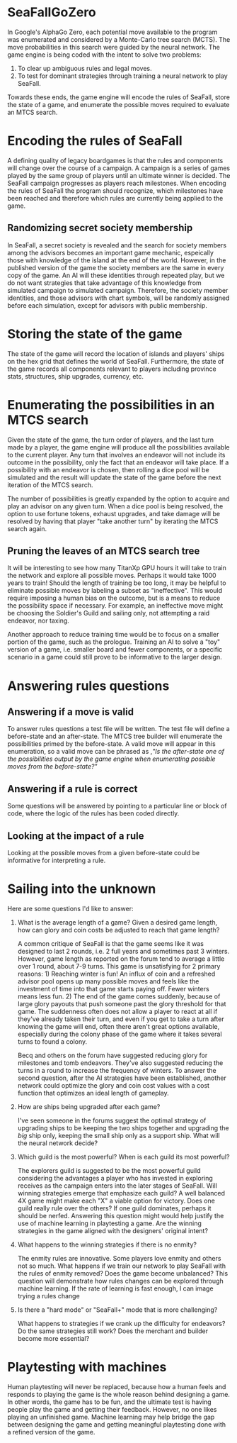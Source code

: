 # SeaFallGoZero
In Google's AlphaGo Zero, each potential move available to the program was enumerated and considered by a Monte-Carlo tree search (MCTS). The move probabilities in this search were guided by the neural network. The game engine is being coded with the intent to solve two problems:
1. To clear up ambiguous rules and legal moves.
2. To test for dominant strategies through training a neural network to play SeaFall.

Towards these ends, the game engine will encode the rules of SeaFall, store the state of a game, and enumerate the possible moves required to evaluate an MTCS search.

# Encoding the rules of SeaFall
A defining quality of legacy boardgames is that the rules and components will change over the course of a campaign. A campaign is a series of games played by the same group of players until an ultimate winner is decided. The SeaFall campaign progresses as players reach milestones. When encoding the rules of SeaFall the program should recognize, which milestones have been reached and therefore which rules are currently being applied to the game.

## Randomizing secret society membership
In SeaFall, a secret society is revealed and the search for society members among the advisors becomes an important game mechanic, espeically those with knowledge of the island at the end of the world. However, in the published version of the game the society members are the same in every copy of the game. An AI will these identities through repeated play, but we do not want strategies that take advantage of this knowledge from simulated campaign to simulated campaign. Therefore, the society member identities, and those advisors with chart symbols, will be randomly assigned before each simulation, except for advisors with public membership.

# Storing the state of the game
The state of the game will record the location of islands and players' ships on the hex grid that defines the world of SeaFall. Furthermore, the state of the game records all components relevant to players including province stats, structures, ship upgrades, currency, etc.

# Enumerating the possibilities in an MTCS search
Given the state of the game, the turn order of players, and the last turn made by a player, the game engine will produce all the possibilities available to the current player. Any turn that involves an endeavor will not include its outcome in the possibility, only the fact that an endeavor will take place. If a possibility with an endeavor is chosen, then rolling a dice pool will be simulated and the result will update the state of the game before the next iteration of the MTCS search.

The number of possibilities is greatly expanded by the option to acquire and play an advisor on any given turn. When a dice pool is being resolved, the option to use fortune tokens, exhaust upgrades, and take damage will be resolved by having that player "take another turn" by iterating the MTCS search again.

## Pruning the leaves of an MTCS search tree
It will be interesting to see how many TitanXp GPU hours it will take to train the network and explore all possible moves. Perhaps it would take 1000 years to train! Should the length of training be too long, it may be helpful to eliminate possible moves by labeling a subset as "ineffective". This would require imposing a human bias on the outcome, but is a means to reduce the possibility space if necessary. For example, an ineffective move might be choosing the Soldier's Guild and sailing only, not attempting a raid endeavor, nor taxing.

Another approach to reduce training time would be to focus on a smaller portion of the game, such as the prologue. Training an AI to solve a "toy" version of a game, i.e. smaller board and fewer components, or a specific scenario in a game could still prove to be informative to the larger design.

# Answering rules questions
## Answering if a move is valid
To answer rules questions a test file will be written. The test file will define a before-state and an after-state. The MTCS tree builder will enumerate the possibilities primed by the before-state. A valid move will appear in this enumeration, so a valid move can be phrased as ,*"Is the after-state one of the possibilities output by the game engine when enumerating possible moves from the before-state?"*

## Answering if a rule is correct
Some questions will be answered by pointing to a particular line or block of code, where the logic of the rules has been coded directly.

## Looking at the impact of a rule
Looking at the possible moves from a given before-state could be informative for interpreting a rule.

# Sailing into the unknown
Here are some questions I'd like to answer:
1. What is the average length of a game? Given a desired game length, how can glory and coin costs be adjusted to reach that game length?

    A common critique of SeaFall is that the game seems like it was designed to last 2 rounds, i.e. 2 full years and sometimes past 3 winters. However, game length as reported on the forum tend to average a little over 1 round, about 7-9 turns. This game is unsatisfying for 2 primary reasons: 1) Reaching winter is fun! An influx of coin and a refreshed advisor pool opens up many possible moves and feels like the investment of time into that game starts paying off. Fewer winters means less fun. 2) The end of the game comes suddenly, because of large glory payouts that push someone past the glory threshold for that game. The suddenness often does not allow a player to react at all if they've already taken their turn, and even if you get to take a turn after knowing the game will end, often there aren't great options available, especially during the colony phase of the game where it takes several turns to found a colony.

    Becq and others on the forum have suggested reducing glory for milestones and tomb endeavors. They've also suggested reducing the turns in a round to increase the frequency of winters. To answer the second question, after the AI strategies have been established, another network could optimize the glory and coin cost values with a cost function that optimizes an ideal length of gameplay.

1. How are ships being upgraded after each game?

    I've seen someone in the forums suggest the optimal strategy of upgrading ships to be keeping the two ships together and upgrading the *big* ship only, keeping the small ship only as a support ship. What will the neural network decide?

1. Which guild is the most powerful? When is each guild its most powerful?

    The explorers guild is suggested to be the most powerful guild considering the advantages a player who has invested in exploring receives as the campaign enters into the later stages of SeaFall. Will winning strategies emerge that emphasize each guild? A well balanced 4X game might make each "X" a viable option for victory. Does one guild really rule over the others? If one guild dominates, perhaps it should be nerfed. Answering this question might would help justify the use of machine learning in playtesting a game. Are the winning strategies in the game aligned with the designers' original intent?

1. What happens to the winning strategies if there is no enmity?

    The enmity rules are innovative. Some players love enmity and others not so much. What happens if we train our network to play SeaFall with the rules of enmity removed? Does the game become unbalanced? This question will demonstrate how rules changes can be explored through machine learning. If the rate of learning is fast enough, I can image trying a rules change

1. Is there a "hard mode" or "SeaFall+" mode that is more challenging?

    What happens to strategies if we crank up the difficulty for endeavors? Do the same strategies still work? Does the merchant and builder become more essential?

# Playtesting with machines
Human playtesting will never be replaced, because how a human feels and responds to playing the game is the whole reason behind designing a game. In other words, the game has to be fun, and the ultimate test is having people play the game and getting their feedback. However, no one likes playing an unfinished game. Machine learning may help bridge the gap between designing the game and getting meaningful playtesting done with a refined version of the game.
